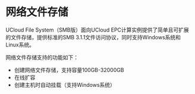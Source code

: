 # 网络文件存储

UCloud File System（SMB版）面向UCloud EPC计算实例提供了简单且可扩展的文件存储，提供标准的SMB 3.1.1文件访问协议，同时支持Windows系统和Linux系统。

网络文件存储支持的功能如下：
* 创建网络文件存储，支持容量100GB-32000GB
* 在线扩容
* 创建主机时自动挂载（支持Windows系统）

